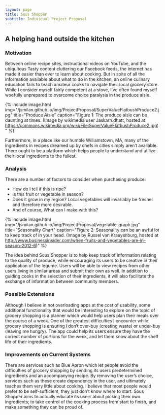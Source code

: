 ```yaml
---
layout: page
title: Sous Shopper
subtitle: Individual Project Proposal
---
```


## A helping hand outside the kitchen



### Motivation

Between online recipe sites, instructional videos on YouTube, and the ubiquitous Tasty content cluttering our Facebook feeds, the internet has made it easier than ever to learn about cooking. But in spite of all the information available about what to do in the kitchen, an online culinary education fails to teach amateur cooks to navigate their local grocery store. While I consider myself fairly competent at a stove, I’ve often found myself woefully unprepared to overcome choice paralysis in the produce aisle.

<!---
![Figure 1: The produce aisle can be daunting at times. (Image by wikimedia user Jaskarn.dhatt, hosted at https://commons.wikimedia.org/wiki/File:SuperValueFlatbushProduce2.jpg)](/jsmilan.github.io/img/ProjectProposal/SuperValueFlatbushProduce2.jpg "Produce Aisle (Image by wikimedia user Jaskarn.dhatt, hosted at https://commons.wikimedia.org/wiki/File:SuperValueFlatbushProduce2.jpg)")
--->

{% include image.html
            img="/jsmilan.github.io/img/ProjectProposal/SuperValueFlatbushProduce2.jpg"
            title="Produce Aisle"
            caption="Figure 1: The produce aisle can be daunting at times. (Image by wikimedia user Jaskarn.dhatt, hosted at https://commons.wikimedia.org/wiki/File:SuperValueFlatbushProduce2.jpg)" %}

Furthermore, in a place like our humble Williamstown, MA, many of the ingredients in recipes dreamed up by chefs in cities simply aren’t available. There ought to be a platform which helps people to understand and utilize their local ingredients to the fullest.


### Analysis

There are a number of factors to consider when purchasing produce:

* How do I tell if this is ripe?
* Is this fruit or vegetable in season?
* Does it grow in my region? Local vegetables will invariably be fresher and therefore more desirable.
* And of course, What can I make with this?

<!---
![Figure 2: Seasonality can be an awful lot to keep track of in your head. (Image by Russel van Kraayenburg, hosted at http://www.businessinsider.com/when-fruits-and-vegetables-are-in-season-2012-6)](/jsmilan.github.io/img/ProjectProposal/vegetable-graph.jpg "Seasonality Chart (Image by Russel van Kraayenburg, hosted at http://www.businessinsider.com/when-fruits-and-vegetables-are-in-season-2012-6")
--->

{% include image.html
            img="/jsmilan.github.io/img/ProjectProposal/vegetable-graph.jpg"
            title="Seasonality Chart"
            caption="Figure 2: Seasonality can be an awful lot to keep track of in your head. (Image by Russel van Kraayenburg, hosted at http://www.businessinsider.com/when-fruits-and-vegetables-are-in-season-2012-6)" %}

The idea behind Sous Shopper is to help keep track of information relating to the quality of produce, while encouraging its users to be creative in their application of the légume. Users will be able to view recipes from other users living in similar areas and submit their own as well. In addition to guiding cooks in the selection of their ingredients, it will also facilitate the exchange of information between community members.


### Possible Extensions

Although I believe in not overloading apps at the cost of usability, some additional functionality that would be interesting to explore on the topic of grocery shopping is a planner which would help users plan their meals over the course of a week. One of the greatest difficulties I encounter while grocery shopping is ensuring I don’t over-buy (creating waste) or under-buy (leaving me hungry). The app could help its users ensure they have the correct number of portions for the week, and let them know about the shelf life of their ingredients.


### Improvements on Current Systems

There are services such as Blue Apron which let people avoid the difficulties of grocery shopping by sending its users predetermined ingredients and an accompanying recipe. By removing the user’s choice, services such as these create dependency in the user, and ultimately teaches them very little about cooking. I believe that most people would prefer to be self-sufficient, they just don’t know where to start. Sous Shopper aims to actually educate its users about picking their own ingredients; to take control of the cooking process from start to finish, and make something they can be proud of.
